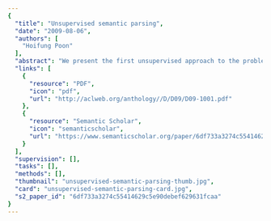 ```yaml
---
{
  "title": "Unsupervised semantic parsing",
  "date": "2009-08-06",
  "authors": [
    "Hoifung Poon"
  ],
  "abstract": "We present the first unsupervised approach to the problem of learning a semantic parser, using Markov logic. Our USP system transforms dependency trees into quasi-logical forms, recursively induces lambda forms from these, and clusters them to abstract away syntactic variations of the same meaning. The MAP semantic parse of a sentence is obtained by recursively assigning its parts to lambda-form clusters and composing them. We evaluate our approach by using it to extract a knowledge base from biomedical abstracts and answer questions. USP substantially outperforms TextRunner, DIRT and an informed baseline on both precision and recall on this task.",
  "links": [
    {
      "resource": "PDF",
      "icon": "pdf",
      "url": "http://aclweb.org/anthology//D/D09/D09-1001.pdf"
    },
    {
      "resource": "Semantic Scholar",
      "icon": "semanticscholar",
      "url": "https://www.semanticscholar.org/paper/6df733a3274c55414629c5e90debef629631fcaa"
    }
  ],
  "supervision": [],
  "tasks": [],
  "methods": [],
  "thumbnail": "unsupervised-semantic-parsing-thumb.jpg",
  "card": "unsupervised-semantic-parsing-card.jpg",
  "s2_paper_id": "6df733a3274c55414629c5e90debef629631fcaa"
}
---
```



